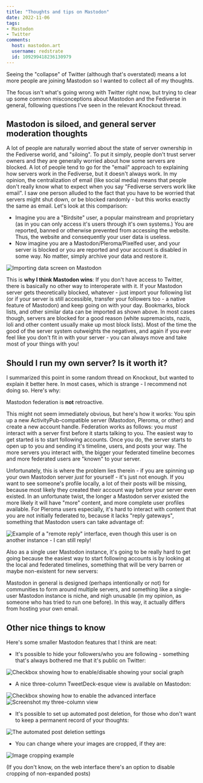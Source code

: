 ```yaml
---
title: "Thoughts and tips on Mastodon"
date: 2022-11-06
tags:
- Mastodon
- Twitter
comments:
  host: mastodon.art
  username: redstrate
  id: 109299418236130979
---
```


Seeing the "collapse" of Twitter (although that's overstated) means a lot more people are joining Mastodon so I wanted to collect all of my thoughts.
<!--more-->
The focus isn't what's going wrong with Twitter right now, but trying to clear up some common misconceptions about Mastodon and the Fediverse in general, following questions I've seen in the relevant Knockout thread.

## Mastodon is siloed, and general server moderation thoughts

A lot of people are naturally worried about the state of server ownership in the Fediverse world, and "siloing". To put it simply, people
don't trust server owners and they are generally worried about how some servers are blocked. A lot of people tend to go for the "email" approach to
explaining how servers work in the Fediverse, but it doesn't always work. In my opinion, the centralization of email (like social media) means that
people don't really know what to expect when you say "Fediverse servers work like email". I saw one person alluded to the fact that you have to be worried that servers might shut down, or be blocked randomly - but this works exactly the same as email. Let's look at this comparison:

* Imagine you are a "Birdsite" user, a popular mainstream and proprietary (as in you can only access it's users through it's own systems.) You are reported, banned or otherwise prevented from accessing the website. Thus, the website and consequently your user data is useless.
* Now imagine you are a Mastodon/Pleroma/Pixelfed user, and your server is blocked or you are reported and your account is disabled in some way. No matter, simply archive your data and restore it.

![Importing data screen on Mastodon](import.webp)

This is **why I think Mastodon wins**: If you don't have access to Twitter, there is basically no other way to interoperate with it. If your Mastodon server
gets theoretically blocked, whatever - just import your following list (or if your server is still accessible, transfer your followers too - a native feature of Mastodon) and keep going on with your day. Bookmarks, block lists, and other similar data can be imported as shown above. In most cases though, servers are blocked for a good reason (white supremacists, nazis, loli and other content usually make up most block lists). Most of the time the good of the server system outweights the negatives, and again if you ever feel like you don't fit in with your server - you can always move and take most of your things with you!

## Should I run my own server? Is it worth it?

I summarized this point in some random thread on Knockout, but wanted to explain it better here. In most cases, which is strange - I recommend not doing so. Here's why:

Mastodon federation is **not** retroactive.

This might not seem immediately obvious, but here's how it works: You spin up a new ActivityPub-compatible server (Mastodon, Pleroma, or other) and create a new account handle. Federation works as follows: you _must_ interact with a server first before it starts talking to you. The easiest way to get started is to start following accounts. Once you do, the server starts to open up to you and sending it's timeline, users, and posts your way. The more servers you interact with, the bigger your federated timeline becomes and more federated users are "known" to your server.

Unfortunately, this is where the problem lies therein - if you are spinning up your own Mastodon server _just_ for yourself - it's just not enough. If you want to see someone's profile locally, a lot of their posts will be missing, because most likely they created their account way before your server even existed. In an unfortunate twist, the longer a Mastodon server existed the more likely it will have "more" content, and more complete user profiles available. For Pleroma users especially, it's hard to interact with content that you are not initially federated to, because it lacks "reply gateways", something that Mastodon users can take advantage of:

![Example of a "remote reply" interface, even though this user is on another instance - I can still reply!](reply-gateway.webp)

Also as a single user Mastodon instance, it's going to be really hard to get going because the easiest way to start following accounts is by looking at the local and federated timelines, something that will be very barren or maybe non-existent for new servers:

Mastodon in general is designed (perhaps intentionally or not) for communities to form around multiple servers, and something like a single-user Mastodon instance is niche, and nigh unusable (in my opinion, as someone who has tried to run one before). In this way, it actually differs from hosting your own email.

## Other nice things to know

Here's some smaller Mastodon features that I think are neat:

* It's possible to hide your followers/who you are following - something that's always bothered me that it's public on Twitter:

![Checkbox showing how to enable/disable showing your social graph](hide-socials.webp)

* A nice three-column TweetDeck-esque view is available on Mastodon:

![Checkbox showing how to enable the advanced interface](advanced-enable.webp)
![Screenshot my three-column view](three-columns.webp)

* It's possible to set up automated post deletion, for those who don't want to keep a permanent record of your thoughts:

![The automated post deletion settings](automate-delete.webp)

* You can change where your images are cropped, if they are:

![Image cropping example](image-cropping.webp)

(If you don't know, on the web interface there's an option to disable cropping of non-expanded posts)
